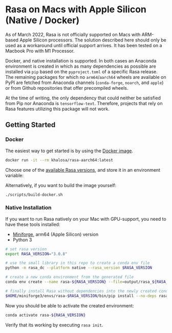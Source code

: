 # Rasa on Macs with Apple Silicon (Native / Docker)

As of March 2022, Rasa is not officially supported on Macs with ARM-based Apple Silicon processors.
The solution described here should only be used as a workaround until official support arrives.
It has been tested on a Macbook Pro with M1 Processor.

Docker, and native installation is supported. In both cases an Anaconda environment is created in which as many dependencies as possible are installed via `pip` based on the `pyproject.toml` of a specific Rasa release.
The remaining packages for which no `arm64`/`aarch64` wheels are available on PyPI are fetched from Anaconda channels (`conda-forge`, `noarch`, and `apple`) or from Github repositories that offer precompiled wheels.

At the time of writing, the only dependency that could neither be satisfied from Pip nor Anaconda is `tensorflow-text`.
Therefore, projects that rely on Rasa features utilizing this package will not work.

## Getting Started

### Docker

The easiest way to get started is by using the [Docker image](https://hub.docker.com/r/khalosa/rasa-aarch64).

```bash
docker run -it --rm khalosa/rasa-aarch64:latest
```

Choose one of the [available Rasa versions](/output/docker), and store it in an environment variable:

Alternatively, if you want to build the image yourself:

```bash
./scripts/build-docker.sh
```

### Native Installation

If you want to run Rasa natively on your Mac with GPU-support, you need to have these tools installed:

- [Miniforge](https://github.com/conda-forge/miniforge), arm64 (Apple Silicon) version
- Python 3

```bash
# set rasa version
export RASA_VERSION="3.0.8"

# use the small library in this repo to create a conda env file
python -m rasa_dc --platform native --rasa_version $RASA_VERSION

# create a new conda environment from the generated file
conda env create --name rasa-${RASA_VERSION} --file=output/rasa_${RASA_VERSION}_native_env.yml

# finally install Rasa without dependencies into the newly created conda environment
$HOME/miniforge3/envs/rasa-$RASA_VERSION/bin/pip install --no-deps rasa==$RASA_VERSION
```

Now you should be able to activate the created environment:

```bash
conda activate rasa-${RASA_VERSION}
```

Verify that its working by executing `rasa init`.
